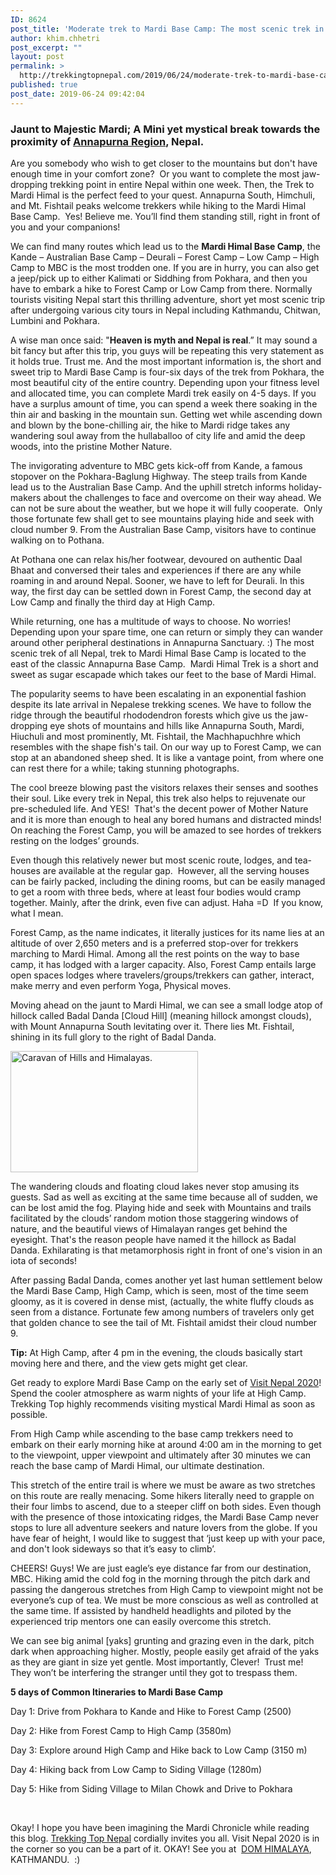 ```yaml
---
ID: 8624
post_title: 'Moderate trek to Mardi Base Camp: The most scenic trek in Nepal'
author: khim.chhetri
post_excerpt: ""
layout: post
permalink: >
  http://trekkingtopnepal.com/2019/06/24/moderate-trek-to-mardi-base-camp-the-most-scenic-trek-in-nepal/
published: true
post_date: 2019-06-24 09:42:04
---
```

<h3><strong>Jaunt to Majestic Mardi; A Mini yet mystical break towards the proximity of </strong><a href="http://www.oshoadventure.com/">Annapurna Region</a><strong>, Nepal. </strong></h3>
Are you somebody who wish to get closer to the mountains but don't have enough time in your comfort zone?  Or you want to complete the most jaw-dropping trekking point in entire Nepal within one week. Then, the Trek to Mardi Himal is the perfect feed to your quest. Annapurna South, Himchuli, and Mt. Fishtail peaks welcome trekkers while hiking to the Mardi Himal Base Camp.  Yes! Believe me. You’ll find them standing still, right in front of you and your companions!

We can find many routes which lead us to the <strong>Mardi Himal Base Camp</strong>, the Kande – Australian Base Camp – Deurali – Forest Camp – Low Camp – High Camp to MBC is the most trodden one. If you are in hurry, you can also get a jeep/pick up to either Kalimati or Siddhing from Pokhara, and then you have to embark a hike to Forest Camp or Low Camp from there. Normally tourists visiting Nepal start this thrilling adventure, short yet most scenic trip after undergoing various city tours in Nepal including Kathmandu, Chitwan, Lumbini and Pokhara.

A wise man once said: "<strong>Heaven is myth and Nepal is real</strong>.” It may sound a bit fancy but after this trip, you guys will be repeating this very statement as it holds true. Trust me. And the most important information is, the short and sweet trip to Mardi Base Camp is four-six days of the trek from Pokhara, the most beautiful city of the entire country. Depending upon your fitness level and allocated time, you can complete Mardi trek easily on 4-5 days. If you have a surplus amount of time, you can spend a week there soaking in the thin air and basking in the mountain sun. Getting wet while ascending down and blown by the bone-chilling air, the hike to Mardi ridge takes any wandering soul away from the hullaballoo of city life and amid the deep woods, into the pristine Mother Nature.

The invigorating adventure to MBC gets kick-off from Kande, a famous stopover on the Pokhara-Baglung Highway. The steep trails from Kande lead us to the Australian Base Camp. And the uphill stretch informs holiday-makers about the challenges to face and overcome on their way ahead. We can not be sure about the weather, but we hope it will fully cooperate.  Only those fortunate few shall get to see mountains playing hide and seek with cloud number 9. From the Australian Base Camp, visitors have to continue walking on to Pothana.

At Pothana one can relax his/her footwear, devoured on authentic Daal Bhaat and conversed their tales and experiences if there are any while roaming in and around Nepal. Sooner, we have to left for Deurali. In this way, the first day can be settled down in Forest Camp, the second day at Low Camp and finally the third day at High Camp.

While returning, one has a multitude of ways to choose. No worries! Depending upon your spare time, one can return or simply they can wander around other peripheral destinations in Annapurna Sanctuary. :) The most scenic trek of all Nepal, trek to Mardi Himal Base Camp is located to the east of the classic Annapurna Base Camp.  Mardi Himal Trek is a short and sweet as sugar escapade which takes our feet to the base of Mardi Himal.

The popularity seems to have been escalating in an exponential fashion despite its late arrival in Nepalese trekking scenes. We have to follow the ridge through the beautiful rhododendron forests which give us the jaw-dropping eye shots of mountains and hills like Annapurna South, Mardi, Hiuchuli and most prominently, Mt. Fishtail, the Machhapuchhre which resembles with the shape fish's tail. On our way up to Forest Camp, we can stop at an abandoned sheep shed. It is like a vantage point, from where one can rest there for a while; taking stunning photographs.

The cool breeze blowing past the visitors relaxes their senses and soothes their soul. Like every trek in Nepal, this trek also helps to rejuvenate our pre-scheduled life. And YES!  That's the decent power of Mother Nature and it is more than enough to heal any bored humans and distracted minds! On reaching the Forest Camp, you will be amazed to see hordes of trekkers resting on the lodges’ grounds.

Even though this relatively newer but most scenic route, lodges, and tea-houses are available at the regular gap.  However, all the serving houses can be fairly packed, including the dining rooms, but can be easily managed to get a room with three beds, where at least four bodies would cramp together. Mainly, after the drink, even five can adjust. Haha =D  If you know, what I mean.

Forest Camp, as the name indicates, it literally justices for its name lies at an altitude of over 2,650 meters and is a preferred stop-over for trekkers marching to Mardi Himal. Among all the rest points on the way to base camp, it has lodged with a larger capacity. Also, Forest Camp entails large open spaces lodges where travelers/groups/trekkers can gather, interact, make merry and even perform Yoga, Physical moves.

Moving ahead on the jaunt to Mardi Himal, we can see a small lodge atop of hillock called Badal Danda [Cloud Hill] (meaning hillock amongst clouds), with Mount Annapurna South levitating over it. There lies Mt. Fishtail, shining in its full glory to the right of Badal Danda.

<img class="wp-image-8626 size-medium" src="https://trekkingtopnepal.com/wp-content/uploads/2019/06/20180407_130003_HDR-01-300x194.jpeg" alt="Caravan of Hills and Himalayas." width="300" height="194" />

The wandering clouds and floating cloud lakes never stop amusing its guests. Sad as well as exciting at the same time because all of sudden, we can be lost amid the fog. Playing hide and seek with Mountains and trails facilitated by the clouds’ random motion those staggering windows of nature, and the beautiful views of Himalayan ranges get behind the eyesight. That's the reason people have named it the hillock as Badal Danda. Exhilarating is that metamorphosis right in front of one's vision in an iota of seconds!

After passing Badal Danda, comes another yet last human settlement below the Mardi Base Camp, High Camp, which is seen, most of the time seem gloomy, as it is covered in dense mist, (actually, the white fluffy clouds as seen from a distance. Fortunate few among numbers of travelers only get that golden chance to see the tail of Mt. Fishtail amidst their cloud number 9.

<strong>Tip:</strong> At High Camp, after 4 pm in the evening, the clouds basically start moving here and there, and the view gets might get clear.

Get ready to explore Mardi Base Camp on the early set of <a href="https://www.nepalvisit2020.com">Visit Nepal 2020</a>! Spend the cooler atmosphere as warm nights of your life at High Camp. Trekking Top highly recommends visiting mystical Mardi Himal as soon as possible.

From High Camp while ascending to the base camp trekkers need to embark on their early morning hike at around 4:00 am in the morning to get to the viewpoint, upper viewpoint and ultimately after 30 minutes we can reach the base camp of Mardi Himal, our ultimate destination.

This stretch of the entire trail is where we must be aware as two stretches on this route are really menacing. Some hikers literally need to grapple on their four limbs to ascend, due to a steeper cliff on both sides. Even though with the presence of those intoxicating ridges, the Mardi Base Camp never stops to lure all adventure seekers and nature lovers from the globe. If you have fear of height, I would like to suggest that ‘just keep up with your pace, and don't look sideways so that it’s easy to climb’.

CHEERS! Guys! We are just eagle’s eye distance far from our destination, MBC. Hiking amid the cold fog in the morning through the pitch dark and passing the dangerous stretches from High Camp to viewpoint might not be everyone’s cup of tea. We must be more conscious as well as controlled at the same time. If assisted by handheld headlights and piloted by the experienced trip mentors one can easily overcome this stretch.

We can see big animal [yaks] grunting and grazing even in the dark, pitch dark when approaching higher. Mostly, people easily get afraid of the yaks as they are giant in size yet gentle. Most importantly, Clever!  Trust me! They won’t be interfering the stranger until they got to trespass them.

<strong>5 days of Common Itineraries to Mardi Base Camp</strong>

Day 1: Drive from Pokhara to Kande and Hike to Forest Camp (2500)

Day 2: Hike from Forest Camp to High Camp (3580m)

Day 3: Explore around High Camp and Hike back to Low Camp (3150 m)

Day 4: Hiking back from Low Camp to Siding Village (1280m)

Day 5: Hike from Siding Village to Milan Chowk and Drive to Pokhara

&nbsp;

Okay! I hope you have been imagining the Mardi Chronicle while reading this blog. <a href="https://trekkingtopnepal.com">Trekking Top Nepal</a> cordially invites you all. Visit Nepal 2020 is in the corner so you can be a part of it. OKAY! See you at  <a href="https://www.domhimalayahotel.com/">DOM HIMALAYA</a>, KATHMANDU.  :)